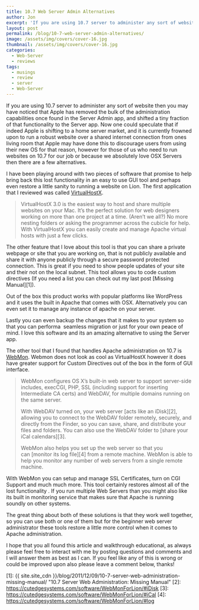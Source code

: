```yaml
---
title: 10.7 Web Server Admin Alternatives
author: Jon
excerpt: 'If you are using 10.7 server to administer any sort of website then you may have noticed that Apple has removed the bulk of the administration capabilities once found in the Server Admin app, and shifted a tiny fraction of that functionality to the Server app. Now one could speculate that if indeed Apple is shifting to a home server market, and it is currently frowned upon to run a robust website over a shared internet connection from ones living room that Apple may have done this to discourage users from using their new OS for that reason, however for those of us who need to run websites on 10.7 for our job or because we absolutely love OSX Servers then there are a few alternatives. '
layout: post
permalink: /blog/10-7-web-server-admin-alternatives/
image: /assets/img/covers/cover-16.jpg
thumbnail: /assets/img/covers/cover-16.jpg
categories:
  - Web-Server
  - reviews
tags:
  - musings
  - review
  - server
  - Web-Server
---
```

If you are using 10.7 server to administer any sort of website then you may have noticed that Apple has removed the bulk of the administration capabilities once found in the Server Admin app, and shifted a tiny fraction of that functionality to the Server app. Now one could speculate that if indeed Apple is shifting to a home server market, and it is currently frowned upon to run a robust website over a shared internet connection from ones living room that Apple may have done this to discourage users from using their new OS for that reason, however for those of us who need to run websites on 10.7 for our job or because we absolutely love OSX Servers then there are a few alternatives.

I have been playing around with two pieces of software that promise to help bring back this lost functionality in an easy to use GUI tool and perhaps even restore a little sanity to running a website on Lion. The first application that I reviewed was called <a title="VirtualHostX" href="https://clickontyler.com/virtualhostx/" target="_blank">VirtualHostX</a>.

> VirtualHostX 3.0 is the easiest way to host and share multiple websites on your Mac. It&#8217;s the perfect solution for web designers working on more than one project at a time. (Aren&#8217;t we all?) No more nesting folders or asking the programmer across the cubicle for help. With VirtualHostX you can easily create and manage Apache virtual hosts with just a few clicks.

The other feature that I love about this tool is that you can share a private webpage or site that you are working on, that is not publicly available and share it with anyone publicly through a secure password protected connection. This is great if you need to show people updates of your site and their not on the local subnet. This tool allows you to code custom directives (If you need a list you can check out my last post [Missing Manual][1]). 

Out of the box this product works with popular platforms like WordPress and it uses the built in Apache that comes with OSX. Alternatively you can even set it to manage any instance of apache on your server.

Lastly you can even backup the changes that it makes to your system so that you can performa  seamless migration or just for your own peace of mind. I love this software and its an amazing alternative to using the Server app.

The other tool that I found that handles Apache administration on 10.7 is <a title="WebMon" href="https://cutedgesystems.com/software/WebMonForLion/" target="_blank">WebMon</a>. Webmon does not look as cool as VirtualHostX however it does have greater support for Custom Directives out of the box in the form of GUI interface.

> WebMon configures OS X&#8217;s built-in web server to support server-side includes, execCGI, PHP, SSL (including support for inserting Intermediate CA certs) and WebDAV, for multiple domains running on the same server.
> 
> With WebDAV turned on, your web server [acts like an iDisk][2], allowing you to connect to the WebDAV folder remotely, securely, and directly from the Finder, so you can save, share, and distribute your files and folders. You can also use the WebDAV folder to [share your iCal calendars][3].
> 
> WebMon also helps you set up the web server so that you can [monitor its log file][4] from a remote machine. WebMon is able to help you monitor any number of web servers from a single remote machine.

With WebMon you can setup and manage SSL Certificates, turn on CGI Support and much much more. This tool certainly restores almost all of the lost functionality . If you run multiple Web Servers than you might also like its built in monitoring service that makes sure that Apache is running soundly on other systems.

The great thing about both of these solutions is that they work well together, so you can use both or one of them but for the beginner web server administrator these tools restore a little more control when it comes to Apache administration.

I hope that you all found this article and walkthrough educational, as always please feel free to interact with me by posting questions and comments and I will answer them as best as I can. If you feel like any of this is wrong or could be improved upon also please leave a comment below, thanks!



 [1]: {{ site.site_cdn }}/blog/2011/12/09/10-7-server-web-administration-missing-manual/ "10.7 Server Web Administration: Missing Manual"
 [2]: https://cutedgesystems.com/software/WebMonForLion/#iDisk
 [3]: https://cutedgesystems.com/software/WebMonForLion/#iCal
 [4]: https://cutedgesystems.com/software/WebMonForLion/#log